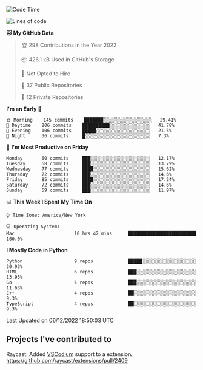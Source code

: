 <!--START_SECTION:waka-->
![Code Time](http://img.shields.io/badge/Code%20Time-214%20hrs%2012%20mins-blue)

![Lines of code](https://img.shields.io/badge/From%20Hello%20World%20I%27ve%20Written-2%20Million%20lines%20of%20code-blue)

**🐱 My GitHub Data** 

> 🏆 298 Contributions in the Year 2022
 > 
> 📦 426.1 kB Used in GitHub's Storage 
 > 
> 🚫 Not Opted to Hire
 > 
> 📜 37 Public Repositories 
 > 
> 🔑 12 Private Repositories  
 > 
**I'm an Early 🐤** 

```text
🌞 Morning    145 commits    ███████░░░░░░░░░░░░░░░░░░   29.41% 
🌆 Daytime    206 commits    ██████████░░░░░░░░░░░░░░░   41.78% 
🌃 Evening    106 commits    █████░░░░░░░░░░░░░░░░░░░░   21.5% 
🌙 Night      36 commits     █░░░░░░░░░░░░░░░░░░░░░░░░   7.3%

```
📅 **I'm Most Productive on Friday** 

```text
Monday       60 commits     ███░░░░░░░░░░░░░░░░░░░░░░   12.17% 
Tuesday      68 commits     ███░░░░░░░░░░░░░░░░░░░░░░   13.79% 
Wednesday    77 commits     ████░░░░░░░░░░░░░░░░░░░░░   15.62% 
Thursday     72 commits     ███░░░░░░░░░░░░░░░░░░░░░░   14.6% 
Friday       85 commits     ████░░░░░░░░░░░░░░░░░░░░░   17.24% 
Saturday     72 commits     ███░░░░░░░░░░░░░░░░░░░░░░   14.6% 
Sunday       59 commits     ███░░░░░░░░░░░░░░░░░░░░░░   11.97%

```


📊 **This Week I Spent My Time On** 

```text
⌚︎ Time Zone: America/New_York

💻 Operating System: 
Mac                      10 hrs 42 mins      █████████████████████████   100.0%

```

**I Mostly Code in Python** 

```text
Python                   9 repos             █████░░░░░░░░░░░░░░░░░░░░   20.93% 
HTML                     6 repos             ███░░░░░░░░░░░░░░░░░░░░░░   13.95% 
Go                       5 repos             ███░░░░░░░░░░░░░░░░░░░░░░   11.63% 
C++                      4 repos             ██░░░░░░░░░░░░░░░░░░░░░░░   9.3% 
TypeScript               4 repos             ██░░░░░░░░░░░░░░░░░░░░░░░   9.3%

```



 Last Updated on 06/12/2022 18:50:03 UTC
<!--END_SECTION:waka-->

## Projects I've contributed to
Raycast: Added [VSCodium](https://github.com/VSCodium/vscodium) support to a extension. https://github.com/raycast/extensions/pull/2409
